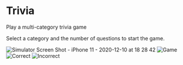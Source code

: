 # Trivia
Play a multi-category trivia game

Select a category and the number of questions to start the game.

![Simulator Screen Shot - iPhone 11 - 2020-12-10 at 18 28 42](https://user-images.githubusercontent.com/37086236/101854465-7862eb00-3b16-11eb-9d84-db777c118818.png)
![Game](https://user-images.githubusercontent.com/37086236/101854473-7b5ddb80-3b16-11eb-8b24-634c8d12e721.png)
![Correct](https://user-images.githubusercontent.com/37086236/101854484-7d279f00-3b16-11eb-8c4b-5b9334807724.png)
![Incorrect](https://user-images.githubusercontent.com/37086236/101854490-7f89f900-3b16-11eb-8508-df9b76960a64.png)












